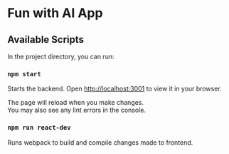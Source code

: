 # Fun with AI App


## Available Scripts

In the project directory, you can run:

### `npm start`

Starts the backend.
Open [http://localhost:3001](http://localhost:3001) to view it in your browser.

The page will reload when you make changes.\
You may also see any lint errors in the console.

### `npm run react-dev`

Runs webpack to build and compile changes made to frontend. 
